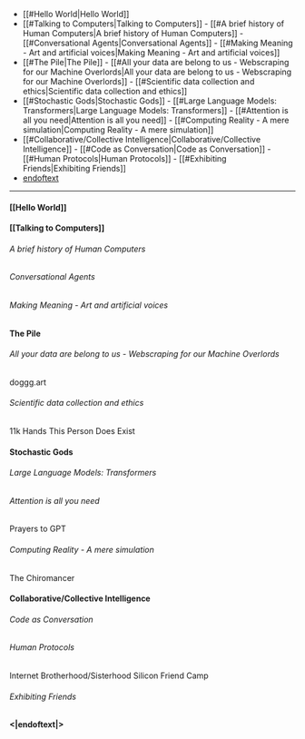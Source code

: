 - [[#Hello World|Hello World]]
- [[#Talking to Computers|Talking to Computers]]
		- [[#A brief history of Human Computers|A brief history of Human Computers]]
		- [[#Conversational Agents|Conversational Agents]]
		- [[#Making Meaning - Art and artificial voices|Making Meaning - Art and artificial voices]]
- [[#The Pile|The Pile]]
		- [[#All your data are belong to us - Webscraping for our Machine Overlords|All your data are belong to us - Webscraping for our Machine Overlords]]
		- [[#Scientific data collection and ethics|Scientific data collection and ethics]]
- [[#Stochastic Gods|Stochastic Gods]]
		- [[#Large Language Models: Transformers|Large Language Models: Transformers]]
		- [[#Attention is all you need|Attention is all you need]]
		- [[#Computing Reality - A mere simulation|Computing Reality - A mere simulation]]
- [[#Collaborative/Collective Intelligence|Collaborative/Collective Intelligence]]
		- [[#Code as Conversation|Code as Conversation]]
		- [[#Human Protocols|Human Protocols]]
		- [[#Exhibiting Friends|Exhibiting Friends]]
- [endoftext](#endoftext)


---



#### [[Hello World]]
#### [[Talking to Computers]]
###### A brief history of Human Computers
###### Conversational Agents
###### Making Meaning - Art and artificial voices
#### The Pile
###### All your data are belong to us - Webscraping for our Machine Overlords
doggg.art
###### Scientific data collection and ethics
11k Hands
This Person Does Exist
#### Stochastic Gods
###### Large Language Models: Transformers
###### Attention is all you need
Prayers to GPT
###### Computing Reality - A mere simulation
The Chiromancer
#### Collaborative/Collective Intelligence
###### Code as Conversation
###### Human Protocols
Internet Brotherhood/Sisterhood
Silicon Friend Camp
###### Exhibiting Friends
#### <|endoftext|>